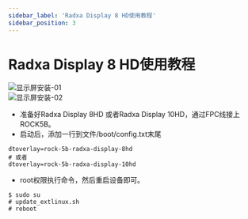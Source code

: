 ```yaml
---
sidebar_label: 'Radxa Display 8 HD使用教程'
sidebar_position: 3
---
```



# Radxa Display 8 HD使用教程

![显示屏安装-01](/img/rock5b/rock5b-display-8hd-FPC.webp)  
![显示屏安装-02](/img/rock5b/rock5b-display-8hd-connected.webp)  
- 准备好Radxa Display 8HD 或者Radxa Display 10HD，通过FPC线接上ROCK5B。
- 启动后，添加一行到文件/boot/config.txt末尾
```
dtoverlay=rock-5b-radxa-display-8hd
# 或者
dtoverlay=rock-5b-radxa-display-10hd
```
- root权限执行命令，然后重启设备即可。
```
$ sudo su
# update_extlinux.sh
# reboot
```
